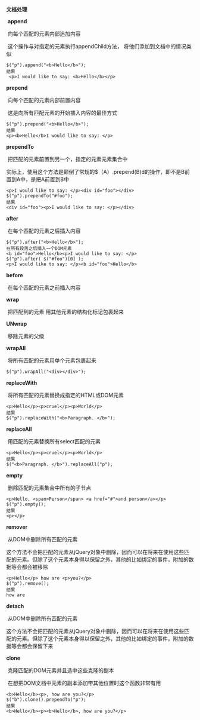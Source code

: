 **文档处理**

​	**append**

​		向每个匹配的元素内部追加内容

​	这个操作与对指定的元素执行appendChild方法， 将他们添加到文档中的情况类似

```
$("p").append("<b>Hello</b>");
结果
 <p>I would like to say: <b>Hello</b></p>
```

**prepend**

​	向每个匹配的元素内部前置内容

​	这是向所有匹配元素的开始插入内容的最佳方式

```
$("p").prepend("<b>Hello</b>");
结果
<p><b>Hello</b>I would like to say: </p>
```

**prependTo**

​	把匹配的元素前置到另一个，指定的元素元素集合中

实际上，使用这个方法是颠倒了常规的$（A）.prepend(B)d的操作，即不是B前置到A中，是把A前置到B中

```
<p>I would like to say: </p><div id="foo"></div>
$("p").prependTo("#foo");
结果
<div id="foo"><p>I would like to say: </p></div>
```

**after**

​	在每个匹配的元素之后插入内容

```
$("p").after("<b>Hello</b>");
在所有段落之后插入一个DOM元素
<b id="foo">Hello</b><p>I would like to say: </p>
$("p").after( $("#foo")[0] );
<p>I would like to say: </p><b id="foo">Hello</b>
```

**before**	

​	在每个匹配的元素之前插入内容

**wrap**

​	把匹配到的元素   用其他元素的结构化标记包裹起来

**UNwrap**

​	移除元素的父级

**wrapAll**

​	将所有匹配的元素用单个元素包裹起来

```
$("p").wrapAll("<div></div>");
```

**replaceWith**

​	将所有匹配的元素替换成指定的HTML或DOM元素

```
<p>Hello</p><p>cruel</p><p>World</p>
结果
$("p").replaceWith("<b>Paragraph. </b>");
```

**replaceAll**

​	用匹配的元素替换所有select匹配的元素

```
<p>Hello</p><p>cruel</p><p>World</p>
结果
$("<b>Paragraph. </b>").replaceAll("p");
```

**empty**

​	删除匹配的元素集合中所有的子节点

```
<p>Hello, <span>Person</span> <a href="#">and person</a></p>
$("p").empty();
结果
<p></p>
```

**remover**

​	从DOM中删除所有匹配的元素

这个方法不会把匹配的元素从jQuery对象中删除，因而可以在将来在使用这些匹配的元素。但除了这个元素本身得以保留之外，其他的比如绑定的事件，附加的数据等会都会被移除

```
<p>Hello</p> how are <p>you?</p>
$("p").remove();
结果
how are
```

**detach**

​	从DOM中删除所有匹配的元素

这个方法不会把匹配的元素从jQuery对象中删除，因而可以在将来在使用这些匹配的元素。但除了这个元素本身得以保留之外，其他的比如绑定的事件，附加的数据等会都会保留下来

**clone**

​	克隆匹配的DOM元素并且选中这些克隆的副本

​	在想把DOM文档中元素的副本添加带其他位置时这个函数非常有用

```
<b>Hello</b><p>, how are you?</p>
$("b").clone().prependTo("p");
结果
<b>Hello</b><p><b>Hello</b>, how are you?</p>
```

